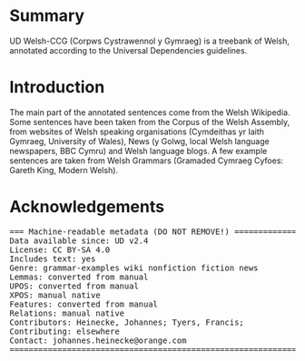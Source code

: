 # Summary

UD Welsh-CCG (Corpws Cystrawennol y Gymraeg) is a treebank of Welsh,
annotated according to the Universal Dependencies guidelines.


# Introduction

The main part of the annotated sentences come from the Welsh Wikipedia. 
Some sentences have been taken from the Corpus of the Welsh Assembly, 
from websites of Welsh speaking organisations (Cymdeithas yr Iaith Gymraeg, University of Wales), 
News (y Golwg, local Welsh language newspapers, BBC Cymru) and Welsh language blogs.
A few example sentences are taken from Welsh Grammars (Gramaded Cymraeg Cyfoes: Gareth King, Modern Welsh).

# Acknowledgements

<pre>
=== Machine-readable metadata (DO NOT REMOVE!) ================================
Data available since: UD v2.4
License: CC BY-SA 4.0
Includes text: yes
Genre: grammar-examples wiki nonfiction fiction news
Lemmas: converted from manual
UPOS: converted from manual
XPOS: manual native
Features: converted from manual
Relations: manual native
Contributors: Heinecke, Johannes; Tyers, Francis; 
Contributing: elsewhere
Contact: johannes.heinecke@orange.com
===============================================================================
</pre>
